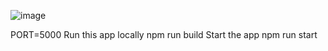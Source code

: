 
![image](https://github.com/user-attachments/assets/16666cb6-76d3-480c-9393-687691d008ed)

PORT=5000
Run this app locally
npm run build
Start the app
npm run start
